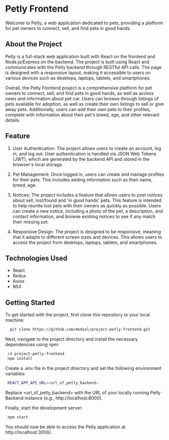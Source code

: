 # Petly Frontend
Welcome to Petly, a web application dedicated to pets, providing a platform for pet owners to connect, sell, and find pets in good hands. 

## About the Project
  Petly is a full-stack web application built with React on the frontend and Node.js/Express on the backend. The project is built using React and communicates with the Petly backend through RESTful API calls. The page is designed with a responsive layout, making it accessible to users on various devices such as desktops, laptops, tablets, and smartphones.
  
  
Overall, the Petly Frontend project is a comprehensive platform for pet owners to connect, sell, and find pets in good hands, as well as access news and information about pet car. Users can browse through listings of pets available for adoption, as well as create their own listings to sell or give away pets. Additionally, users can add their own pets to their profiles, complete with information about their pet's breed, age, and other relevant details.

## Feature
1. User Authentication: The project allows users to create an account, log in, and log out. User authentication is handled via JSON Web Tokens (JWT), which are generated by the backend API and stored in the browser's local storage.

2. Pet Management: Once logged in, users can create and manage profiles for their pets. This includes adding information such as their name, breed, age.

3. Notices: The project includes a feature that allows users to post notices about sell, lost/found and 'in good hands' pets. This feature is intended to help reunite lost pets with their owners as quickly as possible. Users can create a new notice, including a photo of the pet, a description, and contact information, and browse existing notices to see if any match their missing pet.

4. Responsive Design: The project is designed to be responsive, meaning that it adapts to different screen sizes and devices. This allows users to access the project from desktops, laptops, tablets, and smartphones.

## Technologies Used
- React
- Redux
- Axios
- MUI

## Getting Started
 To get started with the project, first clone this repository to your local machine:
```bash
  git clone https://github.com/medvol/project-petly-frontend.git
```

 Next, navigate to the project directory and install the necessary dependencies using npm:
 ```bash
  cd project-petly-frontend
  npm install
```

Create a .env file in the project directory and set the following environment variables:
 ```bash
  REACT_APP_API_URL=<url_of_petly_backend>
```
Replace <url_of_petly_backend> with the URL of your locally running Petly Backend instance (e.g., http://localhost:8000).

Finally, start the development server:
 ```bash
  npm start
```

You should now be able to access the Petly application at http://localhost:3000/.

